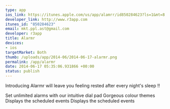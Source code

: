 ```yaml
--- 
type: app
ios_link: https://itunes.apple.com/us/app/alamrr/id850284623?ls=1&mt=8
developer_link: http://www.r3app.com
itunes_id: "850284623"
email: mkt.ppl.ast@gmail.com
developer: r3app
title: Alarmr
devices: 
- ios
targetMarket: Both
thumb: /uploads/app/2014-06/2014-06-17-alarmr.png
permalink: /app/alarmr
date: 2014-06-17 05:35:06.931866 +00:00
status: publish
---
```


Introducing Alarmr will leave you feeling rested after every night's sleep !!

Set unlimited alarms with our intuitive dial pad
Gorgeous colour themes
Displays the scheduled events
Displays the scheduled events

